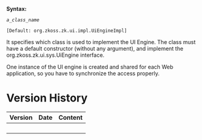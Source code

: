 **Syntax:**

<engine-class>*`a_class_name`*</engine-class>

`[Default: `<javadoc>`org.zkoss.zk.ui.impl.UiEngineImpl`</javadoc>`]`

It specifies which class is used to implement the UI Engine. The class
must have a default constructor (without any argument), and implement
the <javadoc type="interface">org.zkoss.zk.ui.sys.UiEngine</javadoc>
interface.

One instance of the UI engine is created and shared for each Web
application, so you have to synchronize the access properly.

# Version History

| Version | Date | Content |
|---------|------|---------|
|         |      |         |
